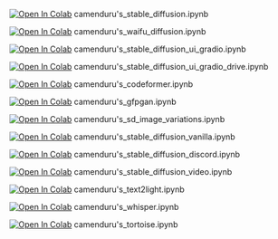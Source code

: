 [![Open In Colab](https://colab.research.google.com/assets/colab-badge.svg)](https://colab.research.google.com/github/camenduru/notebooks/blob/main/camenduru's_stable_diffusion.ipynb) camenduru's_stable_diffusion.ipynb

[![Open In Colab](https://colab.research.google.com/assets/colab-badge.svg)](https://colab.research.google.com/github/camenduru/notebooks/blob/main/camenduru's_waifu_diffusion.ipynb) camenduru's_waifu_diffusion.ipynb

[![Open In Colab](https://colab.research.google.com/assets/colab-badge.svg)](https://colab.research.google.com/github/camenduru/notebooks/blob/main/camenduru's_stable_diffusion_ui_gradio.ipynb) camenduru's_stable_diffusion_ui_gradio.ipynb

[![Open In Colab](https://colab.research.google.com/assets/colab-badge.svg)](https://colab.research.google.com/github/camenduru/notebooks/blob/main/camenduru's_stable_diffusion_ui_gradio_drive.ipynb) camenduru's_stable_diffusion_ui_gradio_drive.ipynb

[![Open In Colab](https://colab.research.google.com/assets/colab-badge.svg)](https://colab.research.google.com/github/camenduru/notebooks/blob/main/camenduru's_codeformer.ipynb) camenduru's_codeformer.ipynb

[![Open In Colab](https://colab.research.google.com/assets/colab-badge.svg)](https://colab.research.google.com/github/camenduru/notebooks/blob/main/camenduru's_gfpgan.ipynb) camenduru's_gfpgan.ipynb

[![Open In Colab](https://colab.research.google.com/assets/colab-badge.svg)](https://colab.research.google.com/github/camenduru/notebooks/blob/main/camenduru's_sd_image_variations.ipynb) camenduru's_sd_image_variations.ipynb

[![Open In Colab](https://colab.research.google.com/assets/colab-badge.svg)](https://colab.research.google.com/github/camenduru/notebooks/blob/main/camenduru's_stable_diffusion_vanilla.ipynb) camenduru's_stable_diffusion_vanilla.ipynb

[![Open In Colab](https://colab.research.google.com/assets/colab-badge.svg)](https://colab.research.google.com/github/camenduru/notebooks/blob/main/camenduru's_stable_diffusion_discord.ipynb) camenduru's_stable_diffusion_discord.ipynb

[![Open In Colab](https://colab.research.google.com/assets/colab-badge.svg)](https://colab.research.google.com/github/camenduru/notebooks/blob/main/camenduru's_stable_diffusion_video.ipynb) camenduru's_stable_diffusion_video.ipynb

[![Open In Colab](https://colab.research.google.com/assets/colab-badge.svg)](https://colab.research.google.com/github/camenduru/notebooks/blob/main/camenduru's_text2light.ipynb) camenduru's_text2light.ipynb

[![Open In Colab](https://colab.research.google.com/assets/colab-badge.svg)](https://colab.research.google.com/github/camenduru/notebooks/blob/main/camenduru's_whisper.ipynb) camenduru's_whisper.ipynb

[![Open In Colab](https://colab.research.google.com/assets/colab-badge.svg)](https://colab.research.google.com/github/camenduru/notebooks/blob/main/camenduru's_tortoise.ipynb) camenduru's_tortoise.ipynb

